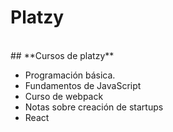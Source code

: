 # Platzy
<br/>
## **Cursos de platzy**

+ Programación básica.
+ Fundamentos de JavaScript
+ Curso de webpack
+ Notas sobre creación de startups
+ React
